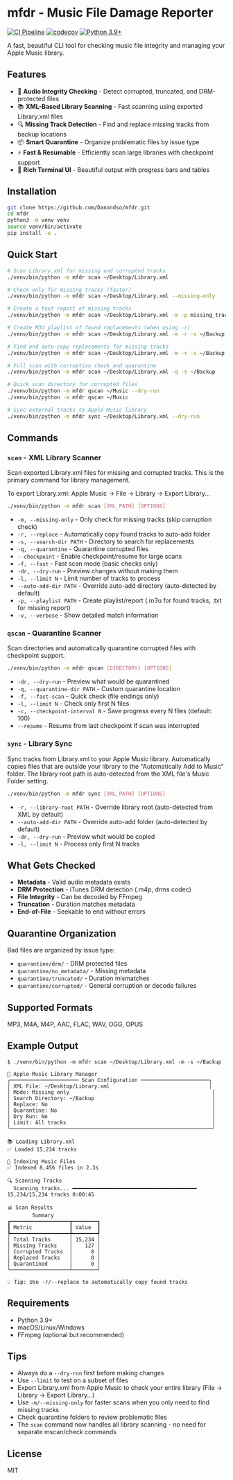 # mfdr - Music File Damage Reporter

[![CI Pipeline](https://github.com/Danondso/mfdr/actions/workflows/ci.yml/badge.svg)](https://github.com/Danondso/mfdr/actions/workflows/ci.yml)
[![codecov](https://codecov.io/gh/Danondso/mfdr/branch/main/graph/badge.svg)](https://codecov.io/gh/Danondso/mfdr)
[![Python 3.9+](https://img.shields.io/badge/python-3.9+-blue)](https://www.python.org/)

A fast, beautiful CLI tool for checking music file integrity and managing your Apple Music library.

## Features

- 🎵 **Audio Integrity Checking** - Detect corrupted, truncated, and DRM-protected files
- 📚 **XML-Based Library Scanning** - Fast scanning using exported Library.xml files
- 🔍 **Missing Track Detection** - Find and replace missing tracks from backup locations
- 📦 **Smart Quarantine** - Organize problematic files by issue type
- ⚡ **Fast & Resumable** - Efficiently scan large libraries with checkpoint support
- 🎨 **Rich Terminal UI** - Beautiful output with progress bars and tables

## Installation

```bash
git clone https://github.com/Danondso/mfdr.git
cd mfdr
python3 -m venv venv
source venv/bin/activate
pip install -e .
```

## Quick Start

```bash
# Scan Library.xml for missing and corrupted tracks
./venv/bin/python -m mfdr scan ~/Desktop/Library.xml

# Check only for missing tracks (faster)
./venv/bin/python -m mfdr scan ~/Desktop/Library.xml --missing-only

# Create a text report of missing tracks
./venv/bin/python -m mfdr scan ~/Desktop/Library.xml -m -p missing_tracks.txt

# Create M3U playlist of found replacements (when using -r)
./venv/bin/python -m mfdr scan ~/Desktop/Library.xml -m -r -s ~/Backup -p found_tracks.m3u

# Find and auto-copy replacements for missing tracks
./venv/bin/python -m mfdr scan ~/Desktop/Library.xml -m -r -s ~/Backup

# Full scan with corruption check and quarantine
./venv/bin/python -m mfdr scan ~/Desktop/Library.xml -q -s ~/Backup

# Quick scan directory for corrupted files
./venv/bin/python -m mfdr qscan ~/Music --dry-run
./venv/bin/python -m mfdr qscan ~/Music

# Sync external tracks to Apple Music library
./venv/bin/python -m mfdr sync ~/Desktop/Library.xml --dry-run
```

## Commands

### `scan` - XML Library Scanner  
Scan exported Library.xml files for missing and corrupted tracks. This is the primary command for library management.

To export Library.xml: Apple Music → File → Library → Export Library...

```bash
./venv/bin/python -m mfdr scan [XML_PATH] [OPTIONS]
```
- `-m, --missing-only` - Only check for missing tracks (skip corruption check)
- `-r, --replace` - Automatically copy found tracks to auto-add folder
- `-s, --search-dir PATH` - Directory to search for replacements
- `-q, --quarantine` - Quarantine corrupted files
- `--checkpoint` - Enable checkpoint/resume for large scans
- `-f, --fast` - Fast scan mode (basic checks only)
- `-dr, --dry-run` - Preview changes without making them
- `-l, --limit N` - Limit number of tracks to process
- `--auto-add-dir PATH` - Override auto-add directory (auto-detected by default)
- `-p, --playlist PATH` - Create playlist/report (.m3u for found tracks, .txt for missing report)
- `-v, --verbose` - Show detailed match information

### `qscan` - Quarantine Scanner
Scan directories and automatically quarantine corrupted files with checkpoint support.

```bash
./venv/bin/python -m mfdr qscan [DIRECTORY] [OPTIONS]
```
- `-dr, --dry-run` - Preview what would be quarantined
- `-q, --quarantine-dir PATH` - Custom quarantine location
- `-f, --fast-scan` - Quick check (file endings only)
- `-l, --limit N` - Check only first N files
- `-c, --checkpoint-interval N` - Save progress every N files (default: 100)
- `--resume` - Resume from last checkpoint if scan was interrupted

### `sync` - Library Sync
Sync tracks from Library.xml to your Apple Music library. Automatically copies files that are outside your library to the "Automatically Add to Music" folder. The library root path is auto-detected from the XML file's Music Folder setting.

```bash
./venv/bin/python -m mfdr sync [XML_PATH] [OPTIONS]
```
- `-r, --library-root PATH` - Override library root (auto-detected from XML by default)
- `--auto-add-dir PATH` - Override auto-add folder (auto-detected by default)
- `-dr, --dry-run` - Preview what would be copied
- `-l, --limit N` - Process only first N tracks


## What Gets Checked

- **Metadata** - Valid audio metadata exists
- **DRM Protection** - iTunes DRM detection (.m4p, drms codec)
- **File Integrity** - Can be decoded by FFmpeg
- **Truncation** - Duration matches metadata
- **End-of-File** - Seekable to end without errors

## Quarantine Organization

Bad files are organized by issue type:
- `quarantine/drm/` - DRM protected files
- `quarantine/no_metadata/` - Missing metadata
- `quarantine/truncated/` - Duration mismatches  
- `quarantine/corrupted/` - General corruption or decode failures

## Supported Formats

MP3, M4A, M4P, AAC, FLAC, WAV, OGG, OPUS

## Example Output

```console
$ ./venv/bin/python -m mfdr scan ~/Desktop/Library.xml -m -s ~/Backup

🎵 Apple Music Library Manager
╭────────────────────── Scan Configuration ──────────────────────╮
│ XML File: ~/Desktop/Library.xml                                │
│ Mode: Missing only                                              │
│ Search Directory: ~/Backup                                      │
│ Replace: No                                                     │
│ Quarantine: No                                                  │
│ Dry Run: No                                                     │
│ Limit: All tracks                                               │
╰─────────────────────────────────────────────────────────────────╯

📚 Loading Library.xml
✅ Loaded 15,234 tracks

📂 Indexing Music Files
✅ Indexed 8,456 files in 2.3s

🔍 Scanning Tracks
  Scanning tracks... ━━━━━━━━━━━━━━━━━━━━━━━━━━━━━━━━━━━━━━━━ 15,234/15,234 tracks 0:00:45

📊 Scan Results
        Summary         
┏━━━━━━━━━━━━━━━━━━━┳━━━━━━━━┓
┃ Metric            ┃ Value  ┃
┡━━━━━━━━━━━━━━━━━━━╇━━━━━━━━┩
│ Total Tracks      │ 15,234 │
│ Missing Tracks    │    127 │
│ Corrupted Tracks  │      0 │
│ Replaced Tracks   │      0 │
│ Quarantined       │      0 │
└───────────────────┴────────┘

💡 Tip: Use -r/--replace to automatically copy found tracks
```

## Requirements

- Python 3.9+
- macOS/Linux/Windows
- FFmpeg (optional but recommended)

## Tips

- Always do a `--dry-run` first before making changes
- Use `--limit` to test on a subset of files
- Export Library.xml from Apple Music to check your entire library (File → Library → Export Library...)
- Use `-m/--missing-only` for faster scans when you only need to find missing tracks
- Check quarantine folders to review problematic files
- The `scan` command now handles all library scanning - no need for separate mscan/check commands

## License

MIT